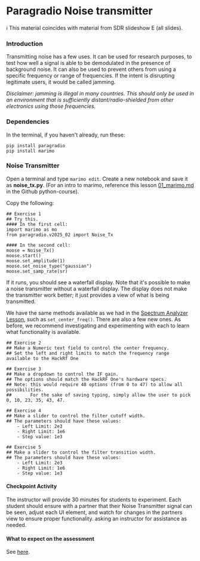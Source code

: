 # Paragradio Noise transmitter

ℹ️ This material coincides with material from SDR slideshow E (all slides).

### Introduction

Transmitting noise has a few uses. It can be used for research purposes, to test how well a signal is able to be demodulated in the presence of background noise. It can also be used to prevent others from using a specific frequency or range of frequencies. If the intent is disrupting legitimate users, it would be called jamming.

_Disclaimer: jamming is illegal in many countries. This should only be used in an environment that is sufficiently distant/radio-shielded from other electronics using those frequencies._

### Dependencies

In the terminal, if you haven't already, run these:

```
pip install paragradio
pip install marimo
```

### Noise Transmitter

Open a terminal and type `marimo edit`. Create a new notebook and save it as **noise_tx.py**. (For an intro to marimo, reference this lesson [01_marimo.md](https://github.com/python-can-define-radio/python-course/blob/main/classroom_activities/Ch02_Advanced/01_marimo.md) in the Github python-course).

Copy the following:

```python3
## Exercise 1
## Try this.
#### In the first cell:
import marimo as mo
from paragradio.v2025_02 import Noise_Tx

#### In the second cell:
moose = Noise_Tx()
moose.start()
moose.set_amplitude(1)
moose.set_noise_type("gaussian")
moose.set_samp_rate(sr)
```

If it runs, you should see a waterfall display. Note that it's possible to make a noise transmitter without a waterfall display. The display does not make the transmitter work better; it just provides a view of what is being transmitted.

We have the same methods available as we had in the [Spectrum Analyzer Lesson](https://github.com/python-can-define-radio/sdr-course/blob/main/classroom_activities/Ch01_Diving_in_Headfirst/020_Spec_A_paragradio.md), such as `set_center_freq()`. There are also a few new ones. As before, we recommend investigating and experimenting with each to learn what functionality is available.

```python3
## Exercise 2
## Make a Numeric text field to control the center frequency.
## Set the left and right limits to match the frequency range available to the HackRf One
```

```python3
## Exercise 3
## Make a dropdown to control the IF gain. 
## The options should match the HackRF One's hardware specs.
## Note: this would require 48 options (from 0 to 47) to allow all possibilities.
##       For the sake of saving typing, simply allow the user to pick 0, 10, 23, 35, 43, 47.
```

```python3
## Exercise 4
## Make a slider to control the filter cutoff width. 
## The parameters should have these values: 
    - Left Limit: 2e3
    - Right Limit: 1e6
    - Step value: 1e3
```

```python3
## Exercise 5
## Make a slider to control the filter transition width. 
## The parameters should have these values: 
    - Left Limit: 2e3
    - Right Limit: 1e6
    - Step value: 1e3
```

#### Checkpoint Activity

The instructor will provide 30 minutes for students to experiment. Each student should ensure with a partner that their Noise Transmitter signal can be seen, adjust each UI element, and watch for changes in the partners view to ensure proper functionality. asking an instructor for assistance as needed.

#### What to expect on the assessment

See [here](https://github.com/python-can-define-radio/sdr-course/blob/main/classroom_activities/Ch01_Diving_in_Headfirst/020_Spec_A_paragradio.md#what-to-expect-on-the-assessment).
